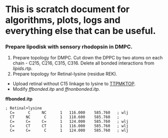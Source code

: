 # This is scratch document for algorithms, plots, logs and everything else that can be useful.
### Prepare lipodisk with sensory rhodopsin in DMPC.
1. Prepare topology for DMPC. Cut down the DPPC by two atoms on each chain - C215, C216, C315, C316. Delete all bonded interactions from *lipids.rtp*.
2. Prepare topology for Retinal-lysine (residue REK).
* Upload retinal without C15 linkage to lysine to [TTPMKTOP](http://erg.biophys.msu.ru/erg/tpp/).
* Modify *ffbonded.itp* and *ffnonbonded.itp*.

**ffbonded.itp**
```
; Retinal+lysine
  C=      C     NC      1   116.000    585.760   ; wlj
  CT     NC      C      1   118.600    585.760   ; 
  C=     C=     C=      1   124.000    585.760   ; wlj
  C=     CT     CT      1   116.000    585.760   ; wlj
  C=     C=      C      1   124.000    585.760   ; wlj
```
